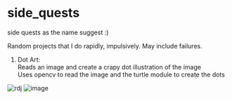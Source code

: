 # side_quests
side quests as the name suggest :)

Random projects that I do rapidly, impulsively. May include failures.

1) Dot Art:  
    Reads an image and create a crapy dot illustration of the image  
    Uses opencv to read the image and the turtle module to create the dots
  
  ![rdj](https://user-images.githubusercontent.com/72227384/204097434-34ee8d26-3efe-4a32-ae2b-4a05b0b30869.jpeg)
  ![image](https://user-images.githubusercontent.com/72227384/204097476-548e341f-87bf-4be3-8f11-a30ddabd4ab4.png) 
